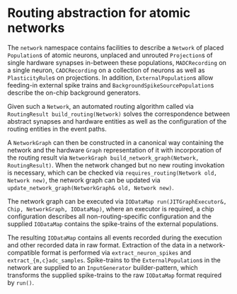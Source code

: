 # Routing abstraction for atomic networks

The `network` namespace contains facilities to describe a `Network` of placed `Population`s of atomic neurons, unplaced and unrouted `Projection`s of single hardware synapses in-between these populations, `MADCRecording` on a single neuron, `CADCRecording` on a collection of neurons as well as `PlasticityRule`s on projections.
In addition, `ExternalPopulation`s allow feeding-in external spike trains and `BackgroundSpikeSourcePopulation`s describe the on-chip background generators.

Given such a `Network`, an automated routing algorithm called via `RoutingResult build_routing(Network)` solves the correspondence between abstract synapses and hardware entities as well as the configuration of the routing entities in the event paths.

A `NetworkGraph` can then be constructed in a canonical way containing the network and the hardware `Graph` representation of it with incorporation of the routing result via `NetworkGraph build_network_graph(Network, RoutingResult)`.
When the network changed but no new routing invokation is necessary, which can be checked via `requires_routing(Network old, Network new)`, the network graph can be updated via `update_network_graph(NetworkGraph& old, Network new)`.

The network graph can be executed via `IODataMap run(JITGraphExecutor&, Chip, NetworkGraph, IODataMap)`, where an executor is required, a chip configuration describes all non-routing-specific configuration and the supplied `IODataMap` contains the spike-trains of the external populations.

The resulting `IODataMap` contains all events recorded during the execution and other recorded data in raw format.
Extraction of the data in a network-compatible format is performed via `extract_neuron_spikes` and `extract_{m,c}adc_samples`.
Spike-trains to the `ExternalPopulation`s in the network are supplied to an `InputGenerator` builder-pattern, which transforms the supplied spike-trains to the raw `IODataMap` format required by `run()`.
